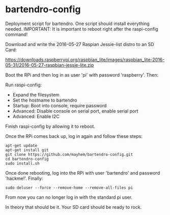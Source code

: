 # bartendro-config

Deployment script for bartendro. One script should install everything needed.
IMPORTANT: It is important to reboot right after the raspi-config command!

Download and write the 2016-05-27 Raspian Jessie-list distro to an SD Card: 

  https://downloads.raspberrypi.org/raspbian_lite/images/raspbian_lite-2016-05-31/2016-05-27-raspbian-jessie-lite.zip

Boot the RPi and then log in as user 'pi' with password 'raspberry'. Then:

Run raspi-config:
* Expand the filesystem
* Set the hostname to bartendro
* Startup: Boot into console, require password
* Advanced: Disable console on serial port, enable serial port
* Advanced: Enable I2C

Finish raspi-config by allowing it to reboot. 

Once the RPi comes back up, log in again and follow these steps:

```
apt-get update
apt-get install git
git clone https://github.com/mayhem/bartendro-config.git
cd bartendro-config
sudo install.sh
```

Once done rebooting, log into the RPi with user 'bartendro' and password 'hackme!'. 
Finally:

    sudo deluser --force --remove-home --remove-all-files pi

From now you can no longer log in with the standard pi user. 

In theory that should be it. Your SD card should be ready to rock.
